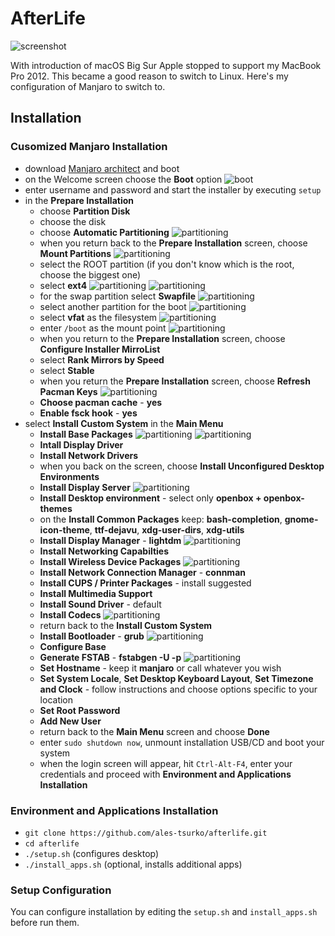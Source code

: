 # AfterLife

![screenshot](screenshot.png)

With introduction of macOS Big Sur Apple stopped to support my MacBook Pro 2012.
This became a good reason to switch to Linux.
Here's my configuration of Manjaro to switch to.




## Installation


### Cusomized Manjaro Installation

- download [Manjaro architect](https://manjaro.org/downloads/official/architect/) and boot
- on the Welcome screen choose the **Boot** option
![boot](img/img00001.png)
- enter username and password and start the installer by executing `setup`
- in the **Prepare Installation**
  - choose **Partition Disk**
  - choose the disk
  - choose **Automatic Partitioning**
  ![partitioning](img/img00002.png)
  - when you return back to the **Prepare Installation** screen, choose **Mount Partitions**
  ![partitioning](img/img00003.png)
  - select the ROOT partition (if you don't know which is the root, choose the biggest one)
  - select **ext4**
  ![partitioning](img/img00004.png)
  ![partitioning](img/img00005.png)
  - for the swap partition select **Swapfile**
  ![partitioning](img/img00006.png)
  - select another partition for the boot
  ![partitioning](img/img00007.png)
  - select **vfat** as the filesystem
  ![partitioning](img/img00008.png)
  - enter `/boot` as the mount point
  ![partitioning](img/img00009.png)
  - when you return to the **Prepare Installation** screen, choose **Configure Installer MirroList**
  - select **Rank Mirrors by Speed**
  - select **Stable**
  - when you return the **Prepare Installation** screen, choose **Refresh Pacman Keys**
  ![partitioning](img/img00010.png)
  - **Choose pacman cache** - **yes**
  - **Enable fsck hook** - **yes**
- select **Install Custom System** in the **Main Menu**
  - **Install Base Packages**
  ![partitioning](img/img00011.png)
  ![partitioning](img/img00012.png)
  - **Intall Display Driver**
  - **Install Network Drivers**
  - when you back on the screen, choose **Install Unconfigured Desktop Environments**
  - **Install Display Server**
  ![partitioning](img/img00013.png)
  - **Install Desktop environment** - select only **openbox + openbox-themes**
  - on the **Install Common Packages** keep: **bash-completion**, **gnome-icon-theme**, **ttf-dejavu**,
  **xdg-user-dirs**, **xdg-utils**
  - **Install Display Manager** - **lightdm**
  ![partitioning](img/img00014.png)
  - **Install Networking Capabilties**
  - **Install Wireless Device Packages**
  ![partitioning](img/img00015.png)
  - **Install Network Connection Manager** - **connman**
  - **Install CUPS / Printer Packages** - install suggested
  - **Install Multimedia Support**
  - **Install Sound Driver** - default
  - **Install Codecs**
  ![partitioning](img/img00016.png)
  - return back to the **Install Custom System**
  - **Install Bootloader** - **grub**
  ![partitioning](img/img00017.png)
  - **Configure Base**
  - **Generate FSTAB** - **fstabgen -U -p**
  ![partitioning](img/img00018.png)
  - **Set Hostname** - keep it **manjaro** or call whatever you wish
  - **Set System Locale**, **Set Desktop Keyboard Layout**, **Set Timezone and Clock** -
  follow instructions and choose options specific to your location
  - **Set Root Password**
  - **Add New User**
  - return back to the **Main Menu** screen and choose **Done**
  - enter `sudo shutdown now`, unmount installation USB/CD and boot your system
  - when the login screen will appear, hit `Ctrl-Alt-F4`, enter your credentials and 
  proceed with **Environment and Applications Installation**


### Environment and Applications Installation

- `git clone https://github.com/ales-tsurko/afterlife.git`
- `cd afterlife`
- `./setup.sh` (configures desktop)
- `./install_apps.sh` (optional, installs additional apps)


### Setup Configuration

You can configure installation by editing the `setup.sh` and `install_apps.sh` 
before run them.
